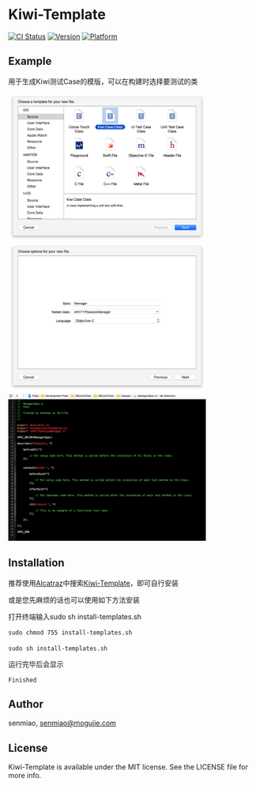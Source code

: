 # Kiwi-Template

[![CI Status](http://img.shields.io/travis/senmiao/Kiwi-Template.svg?style=flat)](https://travis-ci.org/senmiao/MGJUnitTest)
[![Version](https://img.shields.io/cocoapods/v/Kiwi-Template.svg?style=flat)](http://cocoapods.org/pods/MGJUnitTest)
[![Platform](https://img.shields.io/cocoapods/p/Kiwi-Template.svg?style=flat)](http://cocoapods.org/pods/MGJUnitTest)

## Example

用于生成Kiwi测试Case的模版，可以在构建时选择要测试的类 

<img src="https://github.com/Bupterambition/Kiwi-Template/blob/master/pic1.png?raw=true" width = "400" height = "300" alt="Kiwi" />

<img src="https://github.com/Bupterambition/Kiwi-Template/blob/master/pic2.png?raw=true?raw=true" width = "400" height = "300" alt="Kiwi" />

<img src="https://github.com/Bupterambition/Kiwi-Template/blob/master/pic3.png?raw=true" width = "400" height = "300" alt="Kiwi" />



## Installation
推荐使用[Alcatraz](https://github.com/alcatraz/Alcatraz)中搜索[Kiwi-Template](https://github.com/Bupterambition/Kiwi-Template)，即可自行安装

或是您先麻烦的话也可以使用如下方法安装



打开终端输入sudo sh install-templates.sh

```
sudo chmod 755 install-templates.sh

sudo sh install-templates.sh 
```
运行完毕后会显示

```
Finished

```
## Author

senmiao, senmiao@mogujie.com

## License

Kiwi-Template is available under the MIT license. See the LICENSE file for more info.
